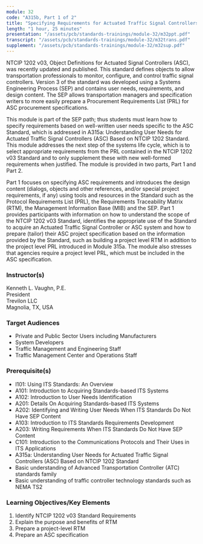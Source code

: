 ```yaml
---
module: 32
code: "A315b, Part 1 of 2"
title: "Specifying Requirements for Actuated Traffic Signal Controllers (ASC) Based on NTCIP 1202 v03 Standard (2021)"
length: "1 hour, 25 minutes"
presentation: "/assets/pcb/standards-trainings/module-32/m32ppt.pdf"
transcript: "/assets/pcb/standards-trainings/module-32/m32trans.pdf"
supplement: "/assets/pcb/standards-trainings/module-32/m32sup.pdf"
---
```

NTCIP 1202 v03, Object Definitions for Actuated Signal Controllers (ASC), was recently updated and published. This standard defines objects to allow transportation professionals to monitor, configure, and control traffic signal controllers. Version 3 of the standard was developed using a Systems Engineering Process (SEP) and contains user needs, requirements, and design content. The SEP allows transportation managers and specification writers to more easily prepare a Procurement Requirements List (PRL) for ASC procurement specifications.

This module is part of the SEP path; thus students must learn how to specify requirements based on well-written user needs specific to the ASC Standard, which is addressed in A315a: Understanding User Needs for Actuated Traffic Signal Controllers (ASC) Based on NTCIP 1202 Standard. This module addresses the next step of the systems life cycle, which is to select appropriate requirements from the PRL contained in the NTCIP 1202 v03 Standard and to only supplement these with new well-formed requirements when justified. The module is provided in two parts, Part 1 and Part 2.

Part 1 focuses on specifying ASC requirements and introduces the design content (dialogs, objects and other references, and/or special project requirements, if any) using tools and resources in the Standard such as the Protocol Requirements List (PRL), the Requirements Traceability Matrix (RTM), the Management Information Base (MIB) and the SEP. Part 1 provides participants with information on how to understand the scope of the NTCIP 1202 v03 Standard, identifies the appropriate use of the Standard to acquire an Actuated Traffic Signal Controller or ASC system and how to prepare (tailor) their ASC project specification based on the information provided by the Standard, such as building a project level RTM in addition to the project level PRL introduced in Module 315a. The module also stresses that agencies require a project level PRL, which must be included in the ASC specification.

### Instructor(s)
Kenneth L. Vaughn, P.E.  
President  
Trevilon LLC  
Magnolia, TX, USA

### Target Audiences
* Private and Public Sector Users including Manufacturers
* System Developers
* Traffic Management and Engineering Staff
* Traffic Management Center and Operations Staff

### Prerequisite(s)
* I101: Using ITS Standards: An Overview
* A101: Introduction to Acquiring Standards-based ITS Systems
* A102: Introduction to User Needs Identification
* A201: Details On Acquiring Standards-based ITS Systems
* A202: Identifying and Writing User Needs When ITS Standards Do Not Have SEP Content
* A103: Introduction to ITS Standards Requirements Development
* A203: Writing Requirements When ITS Standards Do Not Have SEP Content
* C101: Introduction to the Communications Protocols and Their Uses in ITS Applications
* A315a: Understanding User Needs for Actuated Traffic Signal Controllers (ASC) Based on NTCIP 1202 Standard
* Basic understanding of Advanced Transportation Controller (ATC) standards family
* Basic understanding of traffic controller technology standards such as NEMA TS2

### Learning Objectives/Key Elements
1. Identify NTCIP 1202 v03 Standard Requirements
2. Explain the purpose and benefits of RTM
3. Prepare a project-level RTM
4. Prepare an ASC specification 
